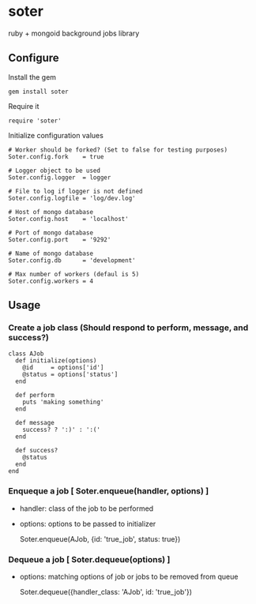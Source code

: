 # soter

ruby + mongoid background jobs library

## Configure

Install the gem

    gem install soter

Require it

    require 'soter'

Initialize configuration values
    
    # Worker should be forked? (Set to false for testing purposes)
    Soter.config.fork    = true
    
    # Logger object to be used
    Soter.config.logger  = logger

    # File to log if logger is not defined
    Soter.config.logfile = 'log/dev.log'
    
    # Host of mongo database
    Soter.config.host    = 'localhost'
    
    # Port of mongo database
    Soter.config.port    = '9292'

    # Name of mongo database
    Soter.config.db      = 'development'

    # Max number of workers (defaul is 5)
    Soter.config.workers = 4

## Usage

### Create a job class (Should respond to perform, message, and success?)

    class AJob
      def initialize(options)
        @id     = options['id']
        @status = options['status']
      end

      def perform
        puts 'making something'
      end
      
      def message
        success? ? ':)' : ':('
      end

      def success?
        @status
      end
    end

### Enqueque a job [ Soter.enqueue(handler, options)  ]

* handler: class of the job to be performed
* options: options to be passed to initializer

    Soter.enqueue(AJob, {id: 'true_job', status: true})

### Dequeue a job [ Soter.dequeue(options) ]

* options: matching options of job or jobs to be removed from queue

    Soter.dequeue({handler_class: 'AJob', id: 'true_job'})
